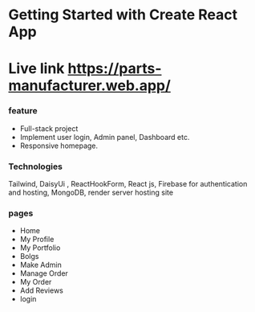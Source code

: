 # Getting Started with Create React App
# Live link https://parts-manufacturer.web.app/

### feature
* Full-stack project
* Implement user login, Admin panel, Dashboard etc.
* Responsive homepage.

### Technologies 
Tailwind, DaisyUi , ReactHookForm, React js, Firebase for
authentication and hosting, MongoDB, render server hosting site
### pages
* Home 
* My Profile
* My Portfolio
* Bolgs 
* Make Admin 
* Manage Order 
* My Order 
* Add Reviews
* login 


